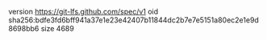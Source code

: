 version https://git-lfs.github.com/spec/v1
oid sha256:bdfe3fd6bff941a37e1e23e42407b11844dc2b7e7e5151a80ec2e1e9d8698bb6
size 4689
